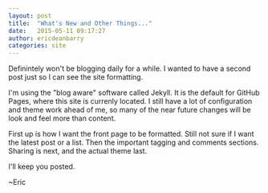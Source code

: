 ```yaml
---
layout: post
title:  "What's New and Other Things..."
date:   2015-05-11 09:17:27
author: ericdeanbarry
categories: site
--- 
```


Definintely won't be blogging daily for a while. I wanted to have a second post just so I can see the site formatting.

I'm using the "blog aware" software called Jekyll. It is the default for GitHub Pages, where this site is currenly located. I still have a lot of configuration and theme work ahead of me, so many of the near future changes will be look and feel more than content.

First up is how I want the front page to be formatted. Still not sure if I want the latest post or a list. Then the important tagging and comments sections. Sharing is next, and the actual theme last.

I'll keep you posted.

~Eric